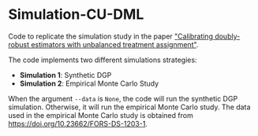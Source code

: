 # Simulation-CU-DML
Code to replicate the simulation study in the paper ["Calibrating doubly-robust estimators with unbalanced treatment assignment"](https://arxiv.org/abs/2403.01585).

The code implements two different simulations strategies:
- **Simulation 1**: Synthetic DGP
- **Simulation 2**: Empirical Monte Carlo Study

When the argument `--data` is `None`, the code will run the synthetic DGP simulation. Otherwise, it will run the empirical Monte Carlo study. The data used in the empirical Monte Carlo study is obtained from https://doi.org/10.23662/FORS-DS-1203-1.
